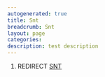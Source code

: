 ```yaml
---
autogenerated: true
title: Snt
breadcrumb: Snt
layout: page
categories: 
description: test description
---
```


1.  REDIRECT [SNT](SNT )
